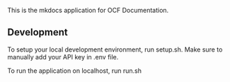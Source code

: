 This is the mkdocs application for OCF Documentation.

## Development
To setup your local development environment, run setup.sh. Make sure to manually add your API key in .env file.

To run the application on localhost, run run.sh


